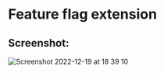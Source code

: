 # Feature flag extension

## Screenshot:


![Screenshot 2022-12-19 at 18 39 10](https://user-images.githubusercontent.com/66943525/208486619-603b1b54-85e1-4395-ad10-ca8177b4ac58.png)
